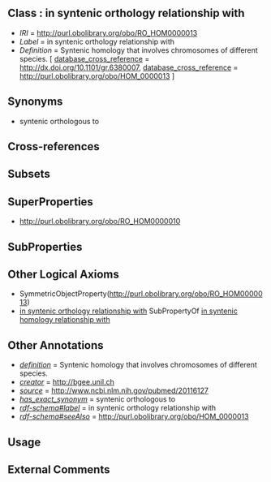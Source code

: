 
## Class : in syntenic orthology relationship with

 * *IRI* = http://purl.obolibrary.org/obo/RO_HOM0000013
 * *Label* = in syntenic orthology relationship with
 * *Definition* = Syntenic homology that involves chromosomes of different species. [ [database_cross_reference](../../ef/oboInOwl#hasDbXref.md) = http://dx.doi.org/10.1101/gr.6380007, [database_cross_reference](../../ef/oboInOwl#hasDbXref.md) = http://purl.obolibrary.org/obo/HOM_0000013 ]

## Synonyms

 * syntenic orthologous to

## Cross-references


## Subsets


## SuperProperties

 * <http://purl.obolibrary.org/obo/RO_HOM0000010>

## SubProperties


## Other Logical Axioms

 * SymmetricObjectProperty(<http://purl.obolibrary.org/obo/RO_HOM0000013>)
 * [in syntenic orthology relationship with](../../RO/13/RO_HOM0000013.md) SubPropertyOf [in syntenic homology relationship with](../../RO/10/RO_HOM0000010.md)

## Other Annotations

 * *[definition](../../IAO/15/IAO_0000115.md)* = Syntenic homology that involves chromosomes of different species.
 * *[creator](../../or/creator.md)* = http://bgee.unil.ch
 * *[source](../../ce/source.md)* = http://www.ncbi.nlm.nih.gov/pubmed/20116127
 * *[has_exact_synonym](../../ym/oboInOwl#hasExactSynonym.md)* = syntenic orthologous to
 * *[rdf-schema#label](../../el/rdf-schema#label.md)* = in syntenic orthology relationship with
 * *[rdf-schema#seeAlso](../../so/rdf-schema#seeAlso.md)* = http://purl.obolibrary.org/obo/HOM_0000013

## Usage


## External Comments

